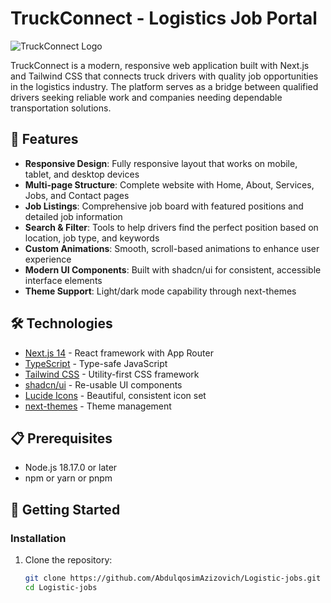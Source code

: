 # TruckConnect - Logistics Job Portal

![TruckConnect Logo](public/placeholder.svg?height=100&width=100)

TruckConnect is a modern, responsive web application built with Next.js and Tailwind CSS that connects truck drivers with quality job opportunities in the logistics industry. The platform serves as a bridge between qualified drivers seeking reliable work and companies needing dependable transportation solutions.

## 🚚 Features

- **Responsive Design**: Fully responsive layout that works on mobile, tablet, and desktop devices
- **Multi-page Structure**: Complete website with Home, About, Services, Jobs, and Contact pages
- **Job Listings**: Comprehensive job board with featured positions and detailed job information
- **Search & Filter**: Tools to help drivers find the perfect position based on location, job type, and keywords
- **Custom Animations**: Smooth, scroll-based animations to enhance user experience
- **Modern UI Components**: Built with shadcn/ui for consistent, accessible interface elements
- **Theme Support**: Light/dark mode capability through next-themes

## 🛠️ Technologies

- [Next.js 14](https://nextjs.org/) - React framework with App Router
- [TypeScript](https://www.typescriptlang.org/) - Type-safe JavaScript
- [Tailwind CSS](https://tailwindcss.com/) - Utility-first CSS framework
- [shadcn/ui](https://ui.shadcn.com/) - Re-usable UI components
- [Lucide Icons](https://lucide.dev/) - Beautiful, consistent icon set
- [next-themes](https://github.com/pacocoursey/next-themes) - Theme management

## 📋 Prerequisites

- Node.js 18.17.0 or later
- npm or yarn or pnpm

## 🚀 Getting Started

### Installation

1. Clone the repository:
   ```bash
   git clone https://github.com/AbdulqosimAzizovich/Logistic-jobs.git
   cd Logistic-jobs
   ```
